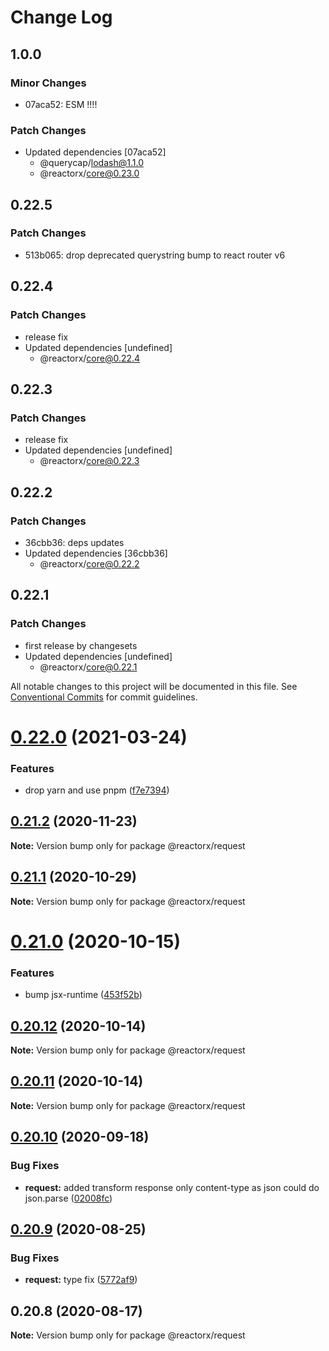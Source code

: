 # Change Log

## 1.0.0

### Minor Changes

- 07aca52: ESM !!!!

### Patch Changes

- Updated dependencies [07aca52]
  - @querycap/lodash@1.1.0
  - @reactorx/core@0.23.0

## 0.22.5

### Patch Changes

- 513b065: drop deprecated querystring
  bump to react router v6

## 0.22.4

### Patch Changes

- release fix
- Updated dependencies [undefined]
  - @reactorx/core@0.22.4

## 0.22.3

### Patch Changes

- release fix
- Updated dependencies [undefined]
  - @reactorx/core@0.22.3

## 0.22.2

### Patch Changes

- 36cbb36: deps updates
- Updated dependencies [36cbb36]
  - @reactorx/core@0.22.2

## 0.22.1

### Patch Changes

- first release by changesets
- Updated dependencies [undefined]
  - @reactorx/core@0.22.1

All notable changes to this project will be documented in this file.
See [Conventional Commits](https://conventionalcommits.org) for commit guidelines.

# [0.22.0](https://github.com/querycap/webappkit/compare/@reactorx/request@0.21.2...@reactorx/request@0.22.0) (2021-03-24)

### Features

- drop yarn and use pnpm ([f7e7394](https://github.com/querycap/webappkit/commit/f7e7394e1531ffb96ecb3e393e8131451f3e1d9f))

## [0.21.2](https://github.com/querycap/webappkit/compare/@reactorx/request@0.21.1...@reactorx/request@0.21.2) (2020-11-23)

**Note:** Version bump only for package @reactorx/request

## [0.21.1](https://github.com/querycap/webappkit/compare/@reactorx/request@0.21.0...@reactorx/request@0.21.1) (2020-10-29)

**Note:** Version bump only for package @reactorx/request

# [0.21.0](https://github.com/querycap/webappkit/compare/@reactorx/request@0.20.12...@reactorx/request@0.21.0) (2020-10-15)

### Features

- bump jsx-runtime ([453f52b](https://github.com/querycap/webappkit/commit/453f52b4a7b0e0f987de76da08c9bbb4d39802f8))

## [0.20.12](https://github.com/querycap/webappkit/compare/@reactorx/request@0.20.11...@reactorx/request@0.20.12) (2020-10-14)

**Note:** Version bump only for package @reactorx/request

## [0.20.11](https://github.com/querycap/webappkit/compare/@reactorx/request@0.20.10...@reactorx/request@0.20.11) (2020-10-14)

**Note:** Version bump only for package @reactorx/request

## [0.20.10](https://github.com/querycap/webappkit/compare/@reactorx/request@0.20.9...@reactorx/request@0.20.10) (2020-09-18)

### Bug Fixes

- **request:** added transform response only content-type as json could do json.parse ([02008fc](https://github.com/querycap/webappkit/commit/02008fc55d668165070b190194c7e375a7276581))

## [0.20.9](https://github.com/querycap/webappkit/compare/@reactorx/request@0.20.8...@reactorx/request@0.20.9) (2020-08-25)

### Bug Fixes

- **request:** type fix ([5772af9](https://github.com/querycap/webappkit/commit/5772af9ac37b574fe2d67d165c7514e3e001b653))

## 0.20.8 (2020-08-17)

**Note:** Version bump only for package @reactorx/request
